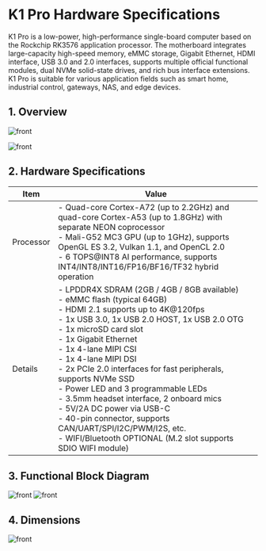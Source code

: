 # K1 Pro Hardware Specifications

K1 Pro is a low-power, high-performance single-board computer based on the Rockchip RK3576 application processor. The motherboard integrates large-capacity high-speed memory, eMMC storage, Gigabit Ethernet, HDMI interface, USB 3.0 and 2.0 interfaces, supports multiple official functional modules, dual NVMe solid-state drives, and rich bus interface extensions. K1 Pro is suitable for various application fields such as smart home, industrial control, gateways, NAS, and edge devices.

## 1. Overview

![front](/img/k1pro/hardware/font.png)

![front](/img/k1pro/hardware/back.png)

## 2. Hardware Specifications
| Item       | Value |
|------------|-------|
| Processor  | - Quad-core Cortex-A72 (up to 2.2GHz) and quad-core Cortex-A53 (up to 1.8GHz) with separate NEON coprocessor<br/>- Mali-G52 MC3 GPU (up to 1GHz), supports OpenGL ES 3.2, Vulkan 1.1, and OpenCL 2.0<br/>- 6 TOPS@INT8 AI performance, supports INT4/INT8/INT16/FP16/BF16/TF32 hybrid operation<br/> |
| Details    | - LPDDR4X SDRAM (2GB / 4GB / 8GB available)<br/>- eMMC flash (typical 64GB)<br/>- HDMI 2.1 supports up to 4K@120fps<br/>- 1x USB 3.0, 1x USB 2.0 HOST, 1x USB 2.0 OTG<br/>- 1x microSD card slot<br/>- 1x Gigabit Ethernet<br/>- 1x 4-lane MIPI CSI<br/>- 1x 4-lane MIPI DSI<br/>- 2x PCIe 2.0 interfaces for fast peripherals, supports NVMe SSD<br/>- Power LED and 3 programmable LEDs<br/>- 3.5mm headset interface, 2 onboard mics<br/>- 5V/2A DC power via USB-C<br/>- 40-pin connector, supports CAN/UART/SPI/I2C/PWM/I2S, etc.<br/>- WIFI/Bluetooth OPTIONAL (M.2 slot supports SDIO WIFI module)<br/> |

## 3. Functional Block Diagram

![front](/img/k1pro/hardware/fun_font.png)
![front](/img/k1pro/hardware/fun_back.png)

## 4. Dimensions

![front](/img/k1pro/hardware/fun_frame.png)


